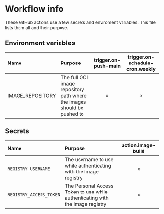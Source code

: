 # Workflow info
These GitHub actions use a few secrets and enviroment variables. This file lists them all and their purpose.

## Environment variables

| Name             | Purpose                                                                 | trigger.on-push-main | trigger.on-schedule-cron.weekly |
|:-----------------|:------------------------------------------------------------------------|:--------------------:|:-------------------------------:|
| IMAGE_REPOSITORY | The full OCI image repository path where the images should be pushed to |         `x`          |               `x`               |

## Secrets

| Name                    | Purpose                                                                       | action.image-build |
|:------------------------|:------------------------------------------------------------------------------|:------------------:|
| `REGISTRY_USERNAME`     | The username to use while authenticating with the image registry              |        `x`         |
| `REGISTRY_ACCESS_TOKEN` | The Personal Access Token to use while authenticating with the image registry |        `x`         |
